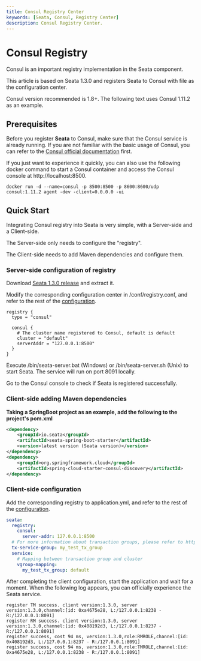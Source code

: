 ```yaml
---
title: Consul Registry Center
keywords: [Seata, Consul, Registry Center]
description: Consul Registry Center.
---
```


# Consul Registry

Consul is an important registry implementation in the Seata component.

This article is based on Seata 1.3.0 and registers Seata to Consul with file as the configuration center.

Consul version recommended is 1.8+. The following text uses Consul 1.11.2 as an example.

## Prerequisites

Before you register **Seata** to Consul, make sure that the Consul service is already running. If you are not familiar with the basic usage of Consul, you can refer to the [Consul official documentation](https://www.consul.io/docs) first.

If you just want to experience it quickly, you can also use the following docker command to start a Consul container and access the Consul console at http://localhost:8500.

```shell
docker run -d --name=consul -p 8500:8500 -p 8600:8600/udp consul:1.11.2 agent -dev -client=0.0.0.0 -ui
```

## Quick Start

Integrating Consul registry into Seata is very simple, with a Server-side and a Client-side.

The Server-side only needs to configure the "registry".

The Client-side needs to add Maven dependencies and configure them.

### Server-side configuration of registry

Download [Seata 1.3.0 release](https://github.com/seata/seata/releases/tag/v1.3.0) and extract it.

Modify the corresponding configuration center in /conf/registry.conf, and refer to the rest of the [configuration](https://github.com/seata/seata/blob/develop/script/client/conf/registry.conf).


```
registry {
  type = "consul"

  consul {
    # The cluster name registered to Consul, default is default
    cluster = "default"
    serverAddr = "127.0.0.1:8500"
  }
}
```

Execute /bin/seata-server.bat (Windows) or /bin/seata-server.sh (Unix) to start Seata. The service will run on port 8091 locally.

Go to the Consul console to check if Seata is registered successfully.

### Client-side adding Maven dependencies

**Taking a SpringBoot project as an example, add the following to the project's pom.xml**

```xml
<dependency>
    <groupId>io.seata</groupId>
    <artifactId>seata-spring-boot-starter</artifactId>
    <version>latest version (Seata version)</version>
</dependency>
<dependency>
    <groupId>org.springframework.cloud</groupId>
    <artifactId>spring-cloud-starter-consul-discovery</artifactId>
</dependency>
```

### Client-side configuration

Add the corresponding registry to application.yml, and refer to the rest of the [configuration](https://github.com/seata/seata/blob/develop/script/client/spring/application.yml).

```yaml
seata:
  registry:
    consul:
      server-addr: 127.0.0.1:8500
  # For more information about transaction groups, please refer to http://seata.io/en/docs/user/txgroup/transaction-group.html
  tx-service-group: my_test_tx_group
  service:
    # Mapping between transaction group and cluster
    vgroup-mapping:
      my_test_tx_group: default
```

After completing the client configuration, start the application and wait for a moment. When the following log appears, you can officially experience the Seata service.

```text
register TM success. client version:1.3.0, server version:1.3.0,channel:[id: 0xa4675e28, L:/127.0.0.1:8238 - R:/127.0.0.1:8091]
register RM success. client version:1.3.0, server version:1.3.0,channel:[id: 0x408192d3, L:/127.0.0.1:8237 - R:/127.0.0.1:8091]
register success, cost 94 ms, version:1.3.0,role:RMROLE,channel:[id: 0x408192d3, L:/127.0.0.1:8237 - R:/127.0.0.1:8091]
register success, cost 94 ms, version:1.3.0,role:TMROLE,channel:[id: 0xa4675e28, L:/127.0.0.1:8238 - R:/127.0.0.1:8091]
```
